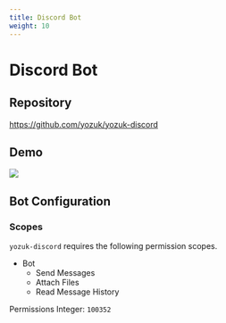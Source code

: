 ```yaml
---
title: Discord Bot
weight: 10
---
```


# Discord Bot

## Repository

https://github.com/yozuk/yozuk-discord

## Demo

[![](https://img.shields.io/badge/Bot-Yozuk%236060-white?color=5865F2&logo=discord&logoColor=white)](https://discord.com/api/oauth2/authorize?client_id=989503720473636914&permissions=100352&scope=bot)


## Bot Configuration

### Scopes

`yozuk-discord` requires the following permission scopes.

- Bot
    - Send Messages
    - Attach Files
    - Read Message History

Permissions Integer: `100352`